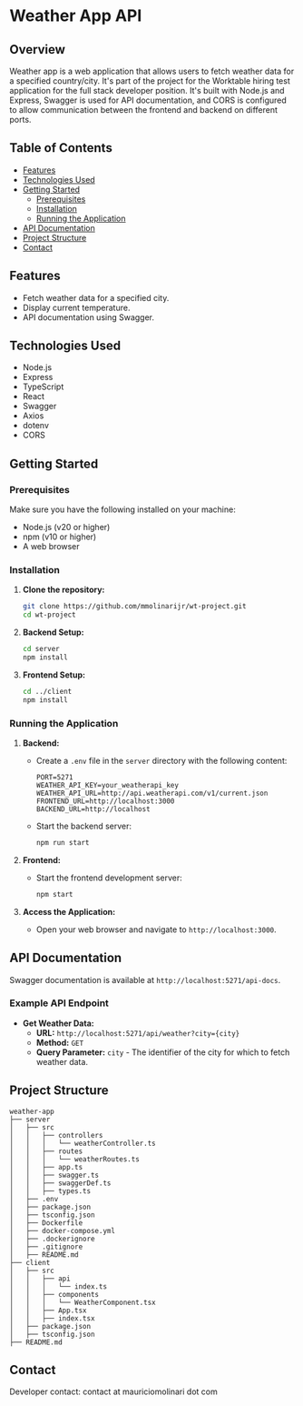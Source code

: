 # Weather App API

## Overview

Weather app is a web application that allows users to fetch weather data for a specified country/city. It's part of the project for the Worktable hiring test application for the full stack developer position. It's built with Node.js and Express, Swagger is used for API documentation, and CORS is configured to allow communication between the frontend and backend on different ports.

## Table of Contents

- [Features](#features)
- [Technologies Used](#technologies-used)
- [Getting Started](#getting-started)
  - [Prerequisites](#prerequisites)
  - [Installation](#installation)
  - [Running the Application](#running-the-application)
- [API Documentation](#api-documentation)
- [Project Structure](#project-structure)
- [Contact](#contact)

## Features

- Fetch weather data for a specified city.
- Display current temperature.
- API documentation using Swagger.

## Technologies Used

- Node.js
- Express
- TypeScript
- React
- Swagger
- Axios
- dotenv
- CORS

## Getting Started

### Prerequisites

Make sure you have the following installed on your machine:

- Node.js (v20 or higher)
- npm (v10 or higher)
- A web browser

### Installation

1. **Clone the repository:**

    ```bash
    git clone https://github.com/mmolinarijr/wt-project.git
    cd wt-project
    ```

2. **Backend Setup:**

    ```bash
    cd server
    npm install
    ```

3. **Frontend Setup:**

    ```bash
    cd ../client
    npm install
    ```

### Running the Application

1. **Backend:**

    - Create a `.env` file in the `server` directory with the following content:

      ```plaintext
      PORT=5271
      WEATHER_API_KEY=your_weatherapi_key
      WEATHER_API_URL=http://api.weatherapi.com/v1/current.json
      FRONTEND_URL=http://localhost:3000
      BACKEND_URL=http://localhost
      ```

    - Start the backend server:

      ```bash
      npm run start
      ```

2. **Frontend:**

    - Start the frontend development server:

      ```bash
      npm start
      ```

3. **Access the Application:**

    - Open your web browser and navigate to `http://localhost:3000`.

## API Documentation

Swagger documentation is available at `http://localhost:5271/api-docs`.

### Example API Endpoint

- **Get Weather Data:**
  - **URL:** `http://localhost:5271/api/weather?city={city}`
  - **Method:** `GET`
  - **Query Parameter:** `city` - The identifier of the city for which to fetch weather data.

## Project Structure

```plaintext
weather-app
├── server
│   ├── src
│   │   ├── controllers
│   │   │   └── weatherController.ts
│   │   ├── routes
│   │   │   └── weatherRoutes.ts
│   │   ├── app.ts
│   │   ├── swagger.ts
│   │   ├── swaggerDef.ts
│   │   ├── types.ts
│   ├── .env
│   ├── package.json
│   ├── tsconfig.json
│   ├── Dockerfile
│   ├── docker-compose.yml
│   ├── .dockerignore
│   ├── .gitignore
│   ├── README.md
├── client
│   ├── src
│   │   ├── api
│   │   │   └── index.ts
│   │   ├── components
│   │   │   └── WeatherComponent.tsx
│   │   ├── App.tsx
│   │   ├── index.tsx
│   ├── package.json
│   ├── tsconfig.json
├── README.md
```

## Contact

Developer contact: contact at mauriciomolinari dot com 
